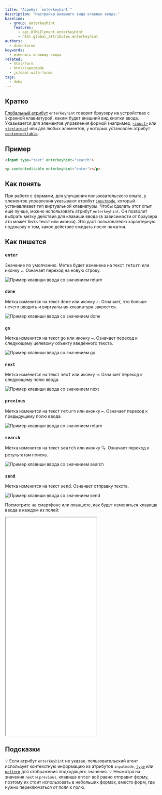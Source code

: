 ```yaml
---
title: "Атрибут `enterkeyhint`"
description: "Настройка внешнего вида клавиши ввода."
baseline:
  - group: enterkeyhint
    features:
      - api.HTMLElement.enterKeyHint
      - html.global_attributes.enterkeyhint
authors:
  - dimentoree
keywords:
  - изменить клавишу ввода
related:
  - html/form
  - html/inputmode
  - js/deal-with-forms
tags:
  - doka
---
```


## Кратко

[Глобальный атрибут](/html/global-attrs/) `enterkeyhint` говорит браузеру на устройствах с экранной клавиатурой, каким будет внешний вид кнопки ввода. Указывается для элементов управления формой (например, [`<input>`](/html/input/) или [`<textarea>`](/html/textarea/)) или для любых элементов, у которых установлен атрибут [`contenteditable`](/html/global-attrs/#contenteditable).

## Пример

```html
<input type="text" enterkeyhint="search">

<p contenteditable enterkeyhint="enter"></p>
```

## Как понять

При работе с формами, для улучшения пользовательского опыта, у элементов управления указывают атрибут [`inputmode`](/html/inputmode/), который устанавливает тип виртуальной клавиатуры. Чтобы сделать этот опыт ещё лучше, можно использовать атрибут `enterkeyhint`. Он позволит выбрать метку действия для клавиши ввода (в зависимости от браузера это может быть текст или иконка). Это даст пользователю характерную подсказку о том, какое действие ожидать после нажатия.

## Как пишется

### `enter`

Значение по умолчанию. Метка будет изменена на текст <kbd>return</kbd> или иконку <kbd>↵</kbd>. Означает переход на новую строку.

![Пример клавиши ввода со значением return](images/enterkeyhint-enter.png)

### `done`

Метка изменится на текст <kbd>done</kbd> или иконку <kbd>✓</kbd>. Означает, что больше нечего вводить и виртуальная клавиатура закроется.

![Пример клавиши ввода со значением done](images/enterkeyhint-done.png)

### `go`

Метка изменится на текст <kbd>go</kbd> или иконку <kbd>→</kbd>. Означает переход к следующему целевому объекту введённого текста.

![Пример клавиши ввода со значением go](images/enterkeyhint-go.png)

### `next`

Метка изменится на текст <kbd>next</kbd> или иконку <kbd>⇥</kbd>. Означает переход к следующему полю ввода.

![Пример клавиши ввода со значением next](images/enterkeyhint-next.png)

### `previous`

Метка изменится на текст <kbd>return</kbd> или иконку <kbd>⇤</kbd>. Означает переход к предыдущему полю ввода.

![Пример клавиши ввода со значением return](images/enterkeyhint-previous.png)

### `search`

Метка изменится на текст <kbd>search</kbd> или иконку <kbd>🔍</kbd>. Означает переход к результатам поиска.

![Пример клавиши ввода со значением search](images/enterkeyhint-search.png)

### `send`

Метка изменится на текст <kbd>send</kbd>. Означает отправку текста.

![Пример клавиши ввода со значением send](images/enterkeyhint-send.png)

Посмотрите на смартфоне или планшете, как будет изменяться клавиша ввода в каждом из полей:

<iframe title="Поля с разными метками клавиши ввода" src="demos/basic/" height="720"></iframe>

## Подсказки

💡 Если атрибут `enterkeyhint` не указан, пользовательский агент использует контекстную информацию из атрибутов `inputmode`, [`type`](/input/#type) или [`pattern`](/html/pattern/) для отображения подходящего значения.
💡 Несмотря на значения `next` и `previous`, клавиша <kbd>enter</kbd> всё равно отправит форму, поэтому их стоит использовать в небольших формах, вместо форм, где нужно переключаться от поля к полю.

